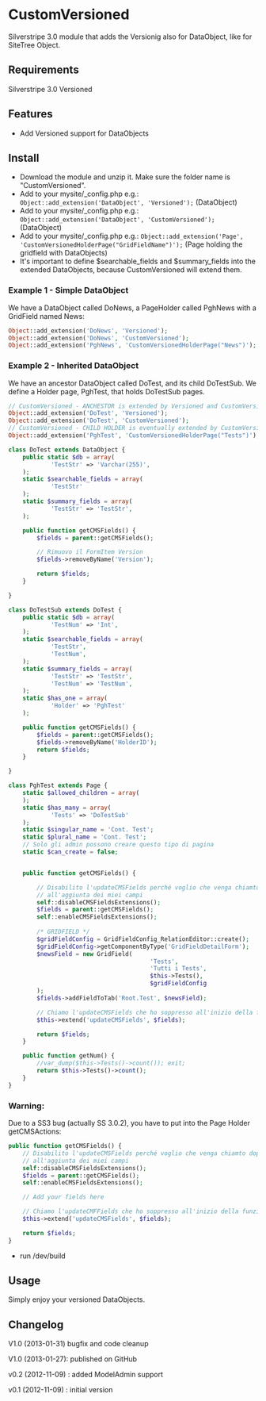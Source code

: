 # CustomVersioned

Silverstripe 3.0 module that adds the Versionig also for DataObject, like for SiteTree Object.

## Requirements

Silverstripe 3.0
Versioned

## Features

- Add Versioned support for DataObjects

## Install

- Download the module and unzip it. Make sure the folder name is "CustomVersioned".
- Add to your mysite/_config.php e.g.: `Object::add_extension('DataObject', 'Versioned');` (DataObject)
- Add to your mysite/_config.php e.g.: `Object::add_extension('DataObject', 'CustomVersioned');` (DataObject)
- Add to your mysite/_config.php e.g.: `Object::add_extension('Page', 'CustomVersionedHolderPage("GridFieldName")');` (Page holding the gridfield with DataObjects)
- It's important to define $searchable_fields and $summary_fields into the extended DataObjects, because CustomVersioned will extend them.

### Example 1 - Simple DataObject
We have a DataObject called DoNews, a PageHolder called PghNews with a GridField named News:
```php
Object::add_extension('DoNews', 'Versioned');
Object::add_extension('DoNews', 'CustomVersioned');
Object::add_extension('PghNews', 'CustomVersionedHolderPage("News")');
```

### Example 2 - Inherited DataObject
We have an ancestor DataObject called DoTest, and its child DoTestSub. We define a Holder page, PghTest, that holds DoTestSub pages.

```php
// CustomVersioned - ANCHESTOR is extended by Versioned and CustomVersioned
Object::add_extension('DoTest', 'Versioned');
Object::add_extension('DoTest', 'CustomVersioned');
// CustomVersioned - CHILD HOLDER is eventually extended by CustomVersionedHolderPage. If we work with ModelAdmin it is not necessary
Object::add_extension('PghTest', 'CustomVersionedHolderPage("Tests")');
```

```php
class DoTest extends DataObject {
	public static $db = array(
			'TestStr' => 'Varchar(255)',
	);
	static $searchable_fields = array(
			'TestStr'
	);
	static $summary_fields = array(
			'TestStr' => 'TestStr',
	);

	public function getCMSFields() {
		$fields = parent::getCMSFields();

		// Rimuovo il FormItem Version
		$fields->removeByName('Version');

		return $fields;
	}

}

class DoTestSub extends DoTest {
	public static $db = array(
			'TestNum' => 'Int',
	);
	static $searchable_fields = array(
			'TestStr',
			'TestNum',
	);
	static $summary_fields = array(
			'TestStr' => 'TestStr',
			'TestNum' => 'TestNum',
	);
	static $has_one = array(
			'Holder' => 'PghTest'
	);

	public function getCMSFields() {
		$fields = parent::getCMSFields();
		$fields->removeByName('HolderID');
		return $fields;
	}

}

class PghTest extends Page {
	static $allowed_children = array(
	);
	static $has_many = array(
			'Tests' => 'DoTestSub'
	);
	static $singular_name = 'Cont. Test';
	static $plural_name = 'Cont. Test';
	// Solo gli admin possono creare questo tipo di pagina
	static $can_create = false;


	public function getCMSFields() {

		// Disabilito l'updateCMSFields perché voglio che venga chiamto dopo
		// all'aggiunta dei miei campi
		self::disableCMSFieldsExtensions();
		$fields = parent::getCMSFields();
		self::enableCMSFieldsExtensions();
		
		/* GRIDFIELD */
		$gridFieldConfig = GridFieldConfig_RelationEditor::create();
		$gridFieldConfig->getComponentByType('GridFieldDetailForm');
		$newsField = new GridField(
										'Tests',
										'Tutti i Tests',
										$this->Tests(),
										$gridFieldConfig
		);
		$fields->addFieldToTab('Root.Test', $newsField);

		// Chiamo l'updateCMSFields che ho soppresso all'inizio della funzione
		$this->extend('updateCMSFields', $fields);

		return $fields;
	}

	public function getNum() {
		//var_dump($this->Tests()->count()); exit;
		return $this->Tests()->count();
	}
}
```

### Warning:
Due to a SS3 bug (actually SS 3.0.2), you have to put into the Page Holder getCMSActions:

```php
public function getCMSFields() {
	// Disabilito l'updateCMSFields perché voglio che venga chiamto dopo
	// all'aggiunta dei miei campi
	self::disableCMSFieldsExtensions();
	$fields = parent::getCMSFields();
	self::enableCMSFieldsExtensions();

	// Add your fields here

	// Chiamo l'updateCMFFields che ho soppresso all'inizio della funzione
	$this->extend('updateCMSFields', $fields);

	return $fields;
}
```

- run /dev/build

## Usage
Simply enjoy your versioned DataObjects.

## Changelog

V1.0 (2013-01-31)
bugfix and code cleanup

V1.0 (2013-01-27): 
published on GitHub

v0.2 (2012-11-09) : 
added ModelAdmin support

v0.1 (2012-11-09) : 
initial version
